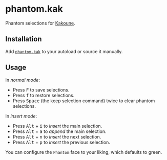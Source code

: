 # phantom.kak

Phantom selections for [Kakoune].

## Installation

Add [`phantom.kak`](rc/phantom.kak) to your autoload or source it manually.

## Usage

In _normal mode_:

- Press <kbd>F</kbd> to save selections.
- Press <kbd>f</kbd> to restore selections.
- Press <kbd>Space</kbd> (the keep selection command) twice to clear phantom selections.

In _insert mode_:

- Press <kbd>Alt</kbd> + <kbd>i</kbd> to _insert_ the main selection.
- Press <kbd>Alt</kbd> + <kbd>a</kbd> to _append_ the main selection.
- Press <kbd>Alt</kbd> + <kbd>n</kbd> to _insert_ the next selection.
- Press <kbd>Alt</kbd> + <kbd>p</kbd> to _insert_ the previous selection.

You can configure the `Phantom` face to your liking, which defaults to green.

[Kakoune]: https://kakoune.org
